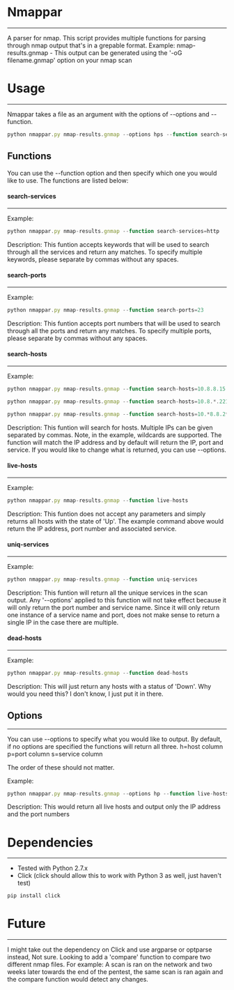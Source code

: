 # Nmappar
----------
A parser for nmap. This script provides multiple functions for parsing through nmap output that's in a grepable format. Example: nmap-results.gnmap - This output can be generated using the '-oG filename.gnmap' option on your nmap scan



# Usage
--------
Nmappar takes a file as an argument with the options of --options and --function.
```js
python nmappar.py nmap-results.gnmap --options hps --function search-services=http,ftp,Cisco
```



## Functions
You can use the --function option and then specify which one you would like to use. The functions are listed below:


#### search-services
------------------
Example:
```js
python nmappar.py nmap-results.gnmap --function search-services=http
```

Description:
This funtion accepts keywords that will be used to search through all the services and return any matches. To specify multiple keywords, please separate by commas without any spaces.



#### search-ports
------------------
Example:
```js
python nmappar.py nmap-results.gnmap --function search-ports=23
```

Description:
This funtion accepts port numbers that will be used to search through all the ports and return any matches. To specify multiple ports, please separate by commas without any spaces.



#### search-hosts
------------------
Example:
```js
python nmappar.py nmap-results.gnmap --function search-hosts=10.8.8.15

python nmappar.py nmap-results.gnmap --function search-hosts=10.8.*.221

python nmappar.py nmap-results.gnmap --function search-hosts=10.*8.8.2*
```

Description:
This funtion will search for hosts. Multiple IPs can be given separated by commas. Note, in the example, wildcards are supported. The function will match the IP address and by default will return the IP, port and service. If you would like to change what is returned, you can use --options.



#### live-hosts
------------------
Example:
```js
python nmappar.py nmap-results.gnmap --function live-hosts
```

Description:
This funtion does not accept any parameters and simply returns all hosts with the state of 'Up'. The example command above would return the IP address, port number and associated service.



#### uniq-services
------------------
Example:
```js
python nmappar.py nmap-results.gnmap --function uniq-services
```

Description:
This funtion will return all the unique services in the scan output. Any '--options' applied to this function will not take effect because it will only return the port number and service name. Since it will only return one instance of a service name and port, does not make sense to return a single IP in the case there are multiple.



#### dead-hosts
------------------
Example:
```js
python nmappar.py nmap-results.gnmap --function dead-hosts
```

Description:
This will just return any hosts with a status of 'Down'. Why would you need this? I don't know, I just put it in there.



## Options
-----------

You can use --options to specify what you would like to output. By default, if no options are specified the functions will return all three.
h=host column
p=port column
s=service column

The order of these should not matter.

Example:

```js
python nmappar.py nmap-results.gnmap --options hp --function live-hosts
```
Description:
This would return all live hosts and output only the IP address and the port numbers



# Dependencies
--------------
- Tested with Python 2.7.x
- Click (click should allow this to work with Python 3 as well, just haven't test)
```js
pip install click
```



# Future
---------
I might take out the dependency on Click and use argparse or optparse instead, Not sure. Looking to add a 'compare' function to compare two different nmap files. For example: A scan is ran on the network and two weeks later towards the end of the pentest, the same scan is ran again and the compare function would detect any changes.
